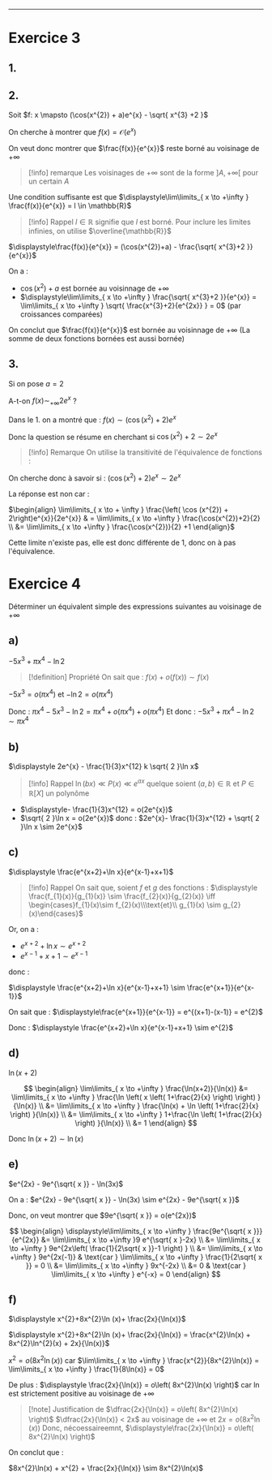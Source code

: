 
----

# Exercice 3

## 1.


## 2.

Soit $f: x \mapsto (\cos(x^{2}) + a)e^{x} - \sqrt{ x^{3} +2 }$

On cherche à montrer que $f(x) = \mathcal{O}(e^{x})$

On veut donc montrer que $\frac{f(x)}{e^{x}}$ reste borné au voisinage de $+\infty$ 

> [!info] remarque
> Les voisinages de $+\infty$ sont de la forme $]A, +\infty[$ pour un certain $A$

Une condition suffisante est que $\displaystyle\lim\limits_{ x \to +\infty } \frac{f(x)}{e^{x}} = l \in \mathbb{R}$

> [!info] Rappel
> $l \in \mathbb{R}$ signifie que $l$ est borné.
> Pour inclure les limites infinies, on utilise $\overline{\mathbb{R}}$

$\displaystyle\frac{f(x)}{e^{x}}  = (\cos(x^{2})+a)  - \frac{\sqrt{ x^{3}+2 }}{e^{x}}$

On a :
 - $\cos(x^{2}) +a$ est bornée au voisinnage de $+\infty$
 - $\displaystyle\lim\limits_{ x \to +\infty } \frac{\sqrt{ x^{3}+2 }}{e^{x}} = \lim\limits_{ x \to +\infty } \sqrt{ \frac{x^{3}+2}{e^{2x}} } = 0$ (par croissances comparées)

On conclut que $\frac{f(x)}{e^{x}}$ est bornée au voisinnage de $+\infty$ 
(La somme de deux fonctions bornées est aussi bornée)

## 3.

Si on pose $a = 2$

A-t-on $f(x) \sim_{+\infty} 2e^{x}$ ?

Dans le 1. on a montré que : $f(x) \sim \left( \cos \left( x^{2} \right) +2 \right)e^{x}$

Donc la question se résume en cherchant si $\cos(x^{2}) + 2 \sim 2e^{x}$

> [!info] Remarque
> On utilise la transitivité de l'équivalence de fonctions :

On cherche donc à savoir si : $\left( \cos(x^{2}) + 2 \right) e^{x} \sim 2e^{x}$

La réponse est non car :

$\begin{align} \lim\limits_{ x \to + \infty } \frac{\left( \cos (x^{2}) + 2\right)e^{x}}{2e^{x}}  & = \lim\limits_{ x \to  +\infty } \frac{\cos(x^{2})+2}{2} \\ &= \lim\limits_{ x \to +\infty } \frac{\cos(x^{2})}{2} +1 \end{align}$

Cette limite n'existe pas, elle est donc différente de $1$, donc on à pas l'équivalence.


# Exercice 4
Déterminer un équivalent simple des expressions suivantes au voisinage de $+\infty$

## a)

$-5 x ^{3} + \pi x ^{4} - \ln 2$

> [!definition] Propriété
> On sait que :
> $f(x) + o(f(x)) \sim f(x)$

$-5x^{3} = o(\pi x^{4})$ et $-\ln 2 = o(\pi x^{4})$

Donc : $\pi x^{4} - 5 x^{3} - \ln 2 = \pi x^{4}  + o(\pi x^{4}) + o(\pi x^{4})$
Et donc : $-5x^{3} + \pi x^{4} - \ln 2 \sim \pi x^{4}$


## b)

$\displaystyle 2e^{x} - \frac{1}{3}x^{12}  k \sqrt{ 2 }\ln x$

> [!info] Rappel
> $\ln (bx) \ll P(x) \ll e^{ax}$
> quelque soient $(a, b) \in \mathbb{R}$ et $P \in \mathbb{R}[X]$ un polynôme

 - $\displaystyle- \frac{1}{3}x^{12} = o(2e^{x})$
 - $\sqrt{ 2 }\ln x = o(2e^{x})$
donc :
$2e^{x}- \frac{1}{3}x^{12} + \sqrt{ 2 }\ln x \sim 2e^{x}$


## c)

$\displaystyle \frac{e^{x+2}+\ln x}{e^{x-1}+x+1}$

> [!info] Rappel
> On sait que, soient $f$ et $g$ des fonctions :
> $\displaystyle \frac{f_{1}(x)}{g_{1}(x)} \sim \frac{f_{2}(x)}{g_{2}(x)} \iff \begin{cases}f_{1}(x)\sim f_{2}(x)\\\text{et}\\ g_{1}(x) \sim g_{2}(x)\end{cases}$

Or, on a :
 - $e^{x+2} + \ln x \sim e^{x+2}$ 
 - $e^{x-1} + x+1 \sim e^{x-1}$

donc :

$\displaystyle \frac{e^{x+2}+\ln x}{e^{x-1}+x+1} \sim \frac{e^{x+1}}{e^{x-1}}$


On sait que : $\displaystyle\frac{e^{x+1}}{e^{x-1}} = e^{(x+1)-(x-1)} = e^{2}$

Donc : 
$\displaystyle \frac{e^{x+2}+\ln x}{e^{x-1}+x+1} \sim e^{2}$

## d)
$\ln(x+2)$

$$
\begin{align}
\lim\limits_{ x \to +\infty } \frac{\ln(x+2)}{\ln(x)} &= \lim\limits_{ x \to +\infty } \frac{\ln \left( x \left( 1+\frac{2}{x} \right)  \right) }{\ln(x)} \\
&= \lim\limits_{ x \to +\infty } \frac{\ln(x) + \ln \left( 1+\frac{2}{x} \right) }{\ln(x)} \\
&= \lim\limits_{ x \to +\infty } 1+\frac{\ln \left( 1+\frac{2}{x} \right) }{\ln(x)} \\
&= 1
\end{align}
$$

Donc $\ln(x+2) \sim \ln(x)$


## e)

$e^{2x} - 9e^{\sqrt{ x }} - \ln(3x)$

On a :
$e^{2x} - 9e^{\sqrt{ x }} - \ln(3x) \sim e^{2x} - 9e^{\sqrt{ x }}$

Donc, on veut montrer que $9e^{\sqrt{ x }} = o(e^{2x})$

$$
\begin{align}
\displaystyle\lim\limits_{ x \to +\infty } \frac{9e^{\sqrt{ x }}}{e^{2x}} &= \lim\limits_{ x \to +\infty }9 e^{\sqrt{ x }-2x} \\
&= \lim\limits_{ x \to +\infty } 9e^{2x\left( \frac{1}{2\sqrt{ x }}-1 \right) } \\
&= \lim\limits_{ x \to +\infty } 9e^{2x(-1)} & \text{car } \lim\limits_{ x \to +\infty } \frac{1}{2\sqrt{ x }} = 0 \\
&= \lim\limits_{ x \to +\infty }  9x^{-2x} \\
&= 0 & \text{car } \lim\limits_{ x \to +\infty } e^{-x} = 0
\end{align}
$$
## f)
$\displaystyle x^{2}+8x^{2}\ln (x)+ \frac{2x}{\ln(x)}$

$\displaystyle x^{2}+8x^{2}\ln (x)+ \frac{2x}{\ln(x)} = \frac{x^{2}\ln(x) + 8x^{2}\ln^{2}(x) + 2x}{\ln(x)}$

$x^{2} = o\left( 8x^{2}\ln(x) \right)$ car $\lim\limits_{ x \to +\infty } \frac{x^{2}}{8x^{2}\ln(x)} = \lim\limits_{ x \to +\infty } \frac{1}{8\ln(x)} = 0$

De plus : $\displaystyle \frac{2x}{\ln(x)} = o\left( 8x^{2}\ln(x) \right)$ car $\ln$ est strictement positive au voisinage de $+\infty$

> [!note] Justification de $\dfrac{2x}{\ln(x)} = o\left( 8x^{2}\ln(x) \right)$
> $\dfrac{2x}{\ln(x)} < 2x$ au voisinage de $+\infty$
> et $2x = o\left( 8x^{2}\ln(x) \right)$
> Donc, nécoessaireemnt, $\displaystyle\frac{2x}{\ln(x)} = o\left( 8x^{2}\ln(x) \right)$

On conclut que  :

$8x^{2}\ln(x) + x^{2} + \frac{2x}{\ln(x)} \sim 8x^{2}\ln(x)$
